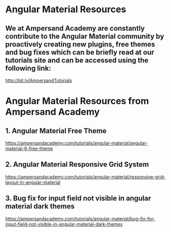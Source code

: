 # Angular Material Resources

## We at Ampersand Academy are constantly contribute to the Angular Material community by proactively creating new plugins, free themes and bug fixes which can be briefly read at our tutorials site and can be accessed using the following link:
http://bit.ly/AmpersandTutorials

# Angular Material Resources from Ampersand Academy

## 1. Angular Material Free Theme
https://ampersandacademy.com/tutorials/angular-material/angular-material-6-free-theme

## 2. Angular Material Responsive Grid System
https://ampersandacademy.com/tutorials/angular-material/responsive-grid-layout-in-angular-material

## 3. Bug fix for input field not visible in angular material dark themes
https://ampersandacademy.com/tutorials/angular-material/bug-fix-for-input-field-not-visible-in-angular-material-dark-themes




